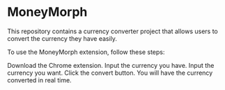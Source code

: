 # MoneyMorph

This repository contains a currency converter project that allows users to convert the currency they have easily.

To use the MoneyMorph extension, follow these steps:

Download the Chrome extension. 
Input the currency you have. 
Input the currency you want. 
Click the convert button.
You will have the currency converted in real time.
